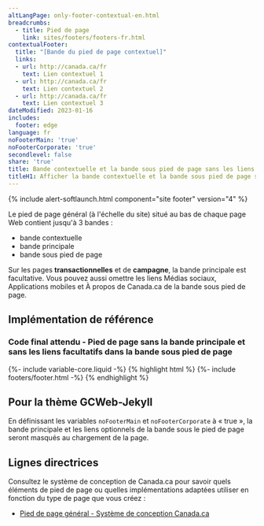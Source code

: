 ```yaml
---
altLangPage: only-footer-contextual-en.html
breadcrumbs:
  - title: Pied de page
    link: sites/footers/footers-fr.html
contextualFooter:
  title: "[Bande du pied de page contextuel]"
  links:
  - url: http://canada.ca/fr
    text: Lien contextuel 1
  - url: http://canada.ca/fr
    text: Lien contextuel 2
  - url: http://canada.ca/fr
    text: Lien contextuel 3
dateModified: 2023-01-16
includes:
  footer: edge
language: fr
noFooterMain: 'true'
noFooterCorporate: 'true'
secondlevel: false
share: 'true'
title: Bande contextuelle et la bande sous pied de page sans les liens facultatifs
titleH1: Afficher la bande contextuelle et la bande sous pied de page sans les liens facultatifs
---
```

<div class="wb-prettify all-pre hide"></div>

{% include alert-softlaunch.html component="site footer" version="4" %}

Le pied de page général (à l'échelle du site) situé au bas de chaque page Web contient jusqu'à 3 bandes&nbsp;:
* bande contextuelle
* bande principale
* bande sous pied de page

Sur les pages **transactionnelles** et de **campagne**, la bande principale est facultative. Vous pouvez aussi omettre les liens Médias sociaux, Applications mobiles et À propos de Canada.ca de la bande sous pied de page.

## Implémentation de référence
### Code final attendu - Pied de page sans la bande principale et sans les liens facultatifs dans la bande sous pied de page
{%- include variable-core.liquid -%}
{% highlight html %}
	{%- include footers/footer.html -%}
{% endhighlight %}

## Pour la thème GCWeb-Jekyll
En définissant les variables `noFooterMain` et `noFooterCorporate` à «&nbsp;true&nbsp;», la bande principale et les liens optionnels de la bande sous le pied de page seront masqués au chargement de la page.

## Lignes directrices
Consultez le système de conception de Canada.ca pour savoir quels éléments de pied de page ou quelles implémentations adaptées utiliser en fonction du type de page que vous créez&nbsp;:
* [Pied de page général - Système de conception Canada.ca](https://conception.canada.ca/configurations-conception-communes/pied-page.html)